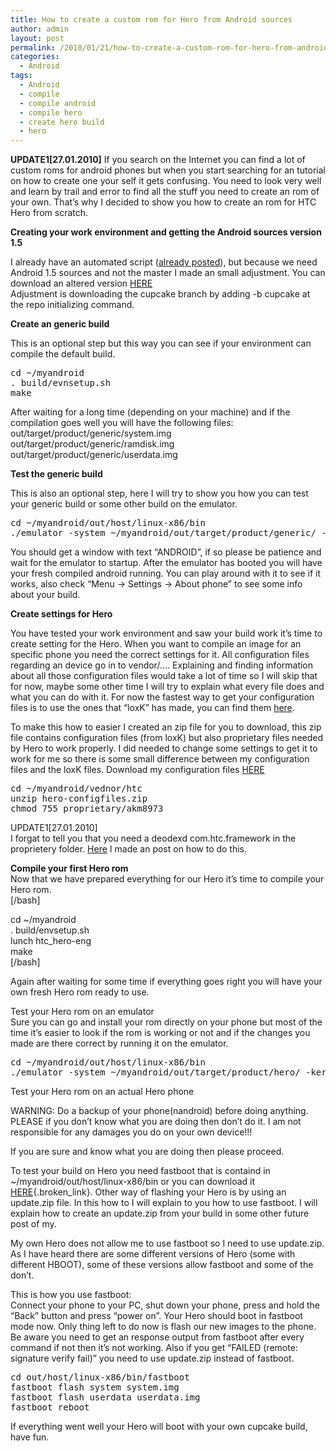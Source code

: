 ```yaml
---
title: How to create a custom rom for Hero from Android sources
author: admin
layout: post
permalink: /2010/01/21/how-to-create-a-custom-rom-for-hero-from-android-sources/
categories:
  - Android
tags:
  - Android
  - compile
  - compile android
  - compile hero
  - create hero build
  - hero
---
```

**UPDATE1[27.01.2010]** If you search on the Internet you can find a lot of custom roms for android phones but when you start searching for an tutorial on how to create one your self it gets confusing. You need to look very well and learn by trail and error to find all the stuff you need to create an rom of your own. That&#8217;s why I decided to show you how to create an rom for HTC Hero from scratch. <!--more-->

**Creating your work environment and getting the Android sources version 1.5**

I already have an automated script ([already posted][1]), but because we need Android 1.5 sources and not the master I made an small adjustment. You can download an altered version [HERE][2]  
Adjustment is downloading the cupcake branch by adding -b cupcake at the repo initializing command.

**Create an generic build**

This is an optional step but this way you can see if your environment can compile the default build.

<pre class="brush: bash; title: ; notranslate" title="">cd ~/myandroid
. build/evnsetup.sh
make
</pre>

After waiting for a long time (depending on your machine) and if the compilation goes well you will have the following files:  
out/target/product/generic/system.img  
out/target/product/generic/ramdisk.img  
out/target/product/generic/userdata.img

**Test the generic build**

This is also an optional step, here I will try to show you how you can test your generic build or some other build on the emulator.

<pre class="brush: bash; title: ; notranslate" title="">cd ~/myandroid/out/host/linux-x86/bin
./emulator -system ~/myandroid/out/target/product/generic/ -kernel ~/myandroid/prebuilt/android-arm/kernel/kernel-qemu -data ~/myandroid/out/target/product/generic/userdata.img
</pre>

You should get a window with text “ANDROID”, if so please be patience and wait for the emulator to startup. After the emulator has booted you will have your fresh compiled android running. You can play around with it to see if it works, also check “Menu → Settings → About phone” to see some info about your build.

**Create settings for Hero**

You have tested your work environment and saw your build work it&#8217;s time to create setting for the Hero. When you want to compile an image for an specific phone you need the correct settings for it. All configuration files regarding an device go in to vendor/&#8230;. Explaining and finding information about all those configuration files would take a lot of time so I will skip that for now, maybe some other time I will try to explain what every file does and what you can do with it. For now the fastest way to get your configuration files is to use the ones that “loxK” has made, you can find them [here][3].

To make this how to easier I created an zip file for you to download, this zip file contains configuration files (from loxK) but also proprietary files needed by Hero to work properly. I did needed to change some settings to get it to work for me so there is some small difference between my configuration files and the loxK files. Download my configuration files [HERE][4]

<pre class="brush: bash; title: ; notranslate" title="">cd ~/myandroid/vednor/htc
unzip hero-configfiles.zip
chmod 755 proprietary/akm8973
</pre>

UPDATE1[27.01.2010]  
I forgat to tell you that you need a deodexd com.htc.framework in the proprietery folder. [Here][5] I made an post on how to do this.

**Compile your first Hero rom**  
Now that we have prepared everything for our Hero it&#8217;s time to compile your Hero rom.  
[/bash]

cd ~/myandroid  
. build/envsetup.sh  
lunch htc_hero-eng  
make  
[/bash]

Again after waiting for some time if everything goes right you will have your own fresh Hero rom ready to use.

Test your Hero rom on an emulator  
Sure you can go and install your rom directly on your phone but most of the time it&#8217;s easier to look if the rom is working or not and if the changes you made are there correct by running it on the emulator.

<pre class="brush: bash; title: ; notranslate" title="">cd ~/myandroid/out/host/linux-x86/bin
./emulator -system ~/myandroid/out/target/product/hero/ -kernel ~/myandroid/prebuilt/android-arm/kernel/kernel-qemu -data ~/myandroid/out/target/product/hero/userdata.img
</pre>

Test your Hero rom on an actual Hero phone

WARNING: Do a backup of your phone(nandroid) before doing anything. PLEASE if you don&#8217;t know what you are doing then don&#8217;t do it. I am not responsible for any damages you do on your own device!!!

If you are sure and know what you are doing then please proceed.

To test your build on Hero you need fastboot that is containd in ~/myandroid/out/host/linux-x86/bin or you can download it [HERE][6]{.broken_link}. Other way of flashing your Hero is by using an update.zip file. In this how to I will explain to you how to use fastboot. I will explain how to create an update.zip from your build in some other future post of my.

My own Hero does not allow me to use fastboot so I need to use update.zip. As I have heard there are some different versions of Hero (some with different HBOOT), some of these versions allow fastboot and some of the don&#8217;t.

This is how you use fastboot:  
Connect your phone to your PC, shut down your phone, press and hold the “Back” button and press “power on”. Your Hero should boot in fastboot mode now. Only thing left to do now is flash our new images to the phone. Be aware you need to get an response output from fastboot after every command if not then it&#8217;s not working. Also if you get “FAILED (remote: signature verify fail)” you need to use update.zip instead of fastboot.

<pre class="brush: bash; title: ; notranslate" title="">cd out/host/linux-x86/bin/fastboot
fastboot flash system system.img
fastboot flash userdata userdata.img
fastboot reboot
</pre>

If everything went well your Hero will boot with your own cupcake build, have fun.

 [1]: http://blog.coralic.nl/2009/10/25/creating-workspace-for-the-android-source/
 [2]: http://files.coralic.nl/createAndroidRepo.sh
 [3]: http://github.com/loxK/cupcake_platform_vendor_htc_hero
 [4]: http://files.coralic.nl/hero-configfiles.zip
 [5]: http://blog.coralic.nl/2010/01/27/deodexing-com-htc-framework
 [6]: http://android-dls.com/files/linux/fastboot